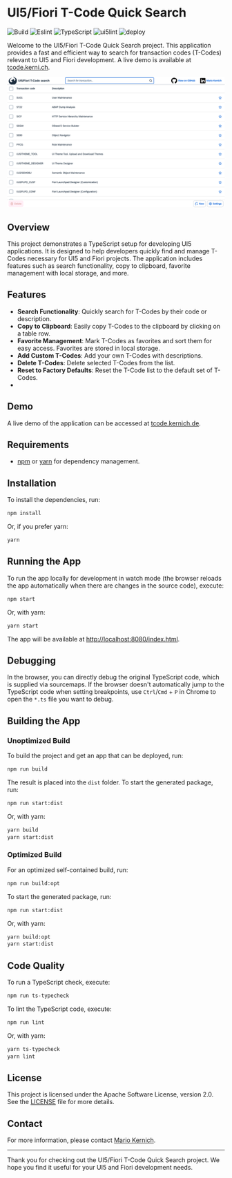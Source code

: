 # UI5/Fiori T-Code Quick Search

![Build](https://github.com/marioke/ch.kerni.tcode/actions/workflows/build.yml/badge.svg)
![Eslint](https://github.com/marioke/ch.kerni.tcode/actions/workflows/eslint.yml/badge.svg)
![TypeScript](https://github.com/marioke/ch.kerni.tcode/actions/workflows/typescript.yml/badge.svg)
![ui5lint](https://github.com/marioke/ch.kerni.tcode/actions/workflows/ui5lint.yml/badge.svg)
![deploy](https://github.com/marioke/ch.kerni.tcode/actions/workflows/deploy.yml/badge.svg)

Welcome to the UI5/Fiori T-Code Quick Search project. This application provides a fast and efficient way to search for transaction codes (T-Codes) relevant to UI5 and Fiori development. A live demo is available at [tcode.kerni.ch](https://tcode.kerni.ch).

![Screenshot](screenshot.png)

## Overview

This project demonstrates a TypeScript setup for developing UI5 applications. It is designed to help developers quickly find and manage T-Codes necessary for UI5 and Fiori projects. The application includes features such as search functionality, copy to clipboard, favorite management with local storage, and more.

## Features

- **Search Functionality**: Quickly search for T-Codes by their code or description.
- **Copy to Clipboard**: Easily copy T-Codes to the clipboard by clicking on a table row.
- **Favorite Management**: Mark T-Codes as favorites and sort them for easy access. Favorites are stored in local storage.
- **Add Custom T-Codes**: Add your own T-Codes with descriptions.
- **Delete T-Codes**: Delete selected T-Codes from the list.
- **Reset to Factory Defaults**: Reset the T-Code list to the default set of T-Codes.
- 
## Demo

A live demo of the application can be accessed at [tcode.kernich.de](https://tcode.kernich.de).

## Requirements

- [npm](https://www.npmjs.com/) or [yarn](https://yarnpkg.com/) for dependency management.

## Installation

To install the dependencies, run:

```sh
npm install
```

Or, if you prefer yarn:

```sh
yarn
```

## Running the App

To run the app locally for development in watch mode (the browser reloads the app automatically when there are changes in the source code), execute:

```sh
npm start
```

Or, with yarn:

```sh
yarn start
```

The app will be available at [http://localhost:8080/index.html](http://localhost:8080/index.html).

## Debugging

In the browser, you can directly debug the original TypeScript code, which is supplied via sourcemaps. If the browser doesn't automatically jump to the TypeScript code when setting breakpoints, use `Ctrl`/`Cmd` + `P` in Chrome to open the `*.ts` file you want to debug.

## Building the App

### Unoptimized Build

To build the project and get an app that can be deployed, run:

```sh
npm run build
```

The result is placed into the `dist` folder. To start the generated package, run:

```sh
npm run start:dist
```

Or, with yarn:

```sh
yarn build
yarn start:dist
```

### Optimized Build

For an optimized self-contained build, run:

```sh
npm run build:opt
```

To start the generated package, run:

```sh
npm run start:dist
```

Or, with yarn:

```sh
yarn build:opt
yarn start:dist
```

## Code Quality

To run a TypeScript check, execute:

```sh
npm run ts-typecheck
```

To lint the TypeScript code, execute:

```sh
npm run lint
```

Or, with yarn:

```sh
yarn ts-typecheck
yarn lint
```

## License

This project is licensed under the Apache Software License, version 2.0. See the [LICENSE](LICENSE) file for more details.

## Contact

For more information, please contact [Mario Kernich](https://www.linkedin.com/in/mario-kernich/).

---

Thank you for checking out the UI5/Fiori T-Code Quick Search project. We hope you find it useful for your UI5 and Fiori development needs.
